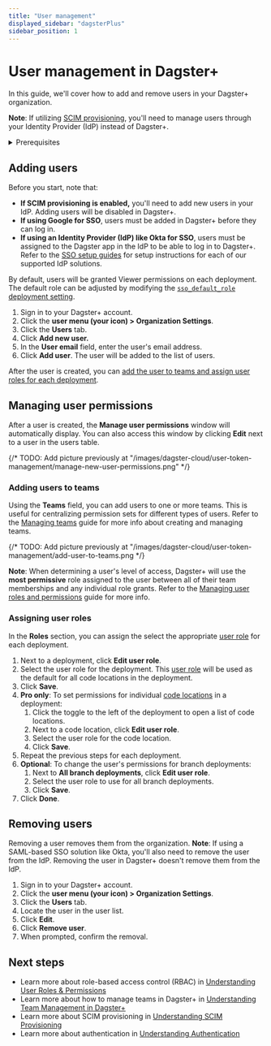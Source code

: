 ```yaml
---
title: "User management"
displayed_sidebar: "dagsterPlus"
sidebar_position: 1
---
```


# User management in Dagster+

In this guide, we'll cover how to add and remove users in your Dagster+ organization.

**Note**: If utilizing [SCIM provisioning](/dagster-plus/access/authentication/scim-provisioning), you'll need to manage users through your Identity Provider (IdP) instead of Dagster+.

<details>
  <summary>Prerequisites</summary>

To complete the steps in this guide, you'll need:

- [Organization Admin permissions](/dagster-plus/access/rbac/user-roles-permissions) for your organization in Dagster+

</details>

## Adding users

Before you start, note that:

- **If SCIM provisioning is enabled,** you'll need to add new users in your IdP. Adding users will be disabled in Dagster+.
- **If using Google for SSO**, users must be added in Dagster+ before they can log in.
- **If using an Identity Provider (IdP) like Okta for SSO**, users must be assigned to the Dagster app in the IdP to be able to log in to Dagster+. Refer to the [SSO setup guides](/dagster-plus/access/authentication) for setup instructions for each of our supported IdP solutions.

By default, users will be granted Viewer permissions on each deployment. The default role can be adjusted by modifying the [`sso_default_role` deployment setting](/todo).

1. Sign in to your Dagster+ account.
2. Click the **user menu (your icon) > Organization Settings**.
3. Click the **Users** tab.
4. Click **Add new user.**
5. In the **User email** field, enter the user's email address.
6. Click **Add user**. The user will be added to the list of users.

After the user is created, you can [add the user to teams and assign user roles for each deployment](#managing-user-permissions).

## Managing user permissions

After a user is created, the **Manage user permissions** window will automatically display. You can also access this window by clicking **Edit** next to a user in the users table.

{/* TODO: Add picture previously at "/images/dagster-cloud/user-token-management/manage-new-user-permissions.png" */}

### Adding users to teams

Using the **Teams** field, you can add users to one or more teams. This is useful for centralizing permission sets for different types of users. Refer to the [Managing teams](/dagster-plus/access/rbac/teams) guide for more info about creating and managing teams.

{/* TODO: Add picture previously at "/images/dagster-cloud/user-token-management/add-user-to-teams.png */}

**Note**: When determining a user's level of access, Dagster+ will use the **most permissive** role assigned to the user between all of their team memberships and any individual role grants. Refer to the [Managing user roles and permissions](/dagster-plus/access/rbac/user-roles-permissions) guide for more info.

### Assigning user roles

In the **Roles** section, you can assign the select the appropriate [user role](/dagster-plus/access/rbac/user-roles-permissions) for each deployment.

1. Next to a deployment, click **Edit user role**.
2. Select the user role for the deployment. This [user role](/dagster-plus/access/rbac/user-roles-permissions) will be used as the default for all code locations in the deployment.
3. Click **Save**.
4. **Pro only**: To set permissions for individual [code locations](/dagster-plus/access/rbac/user-roles-permissions) in a deployment:
    1. Click the toggle to the left of the deployment to open a list of code locations.
    2. Next to a code location, click **Edit user role**.
    3. Select the user role for the code location.
    4. Click **Save**.
5. Repeat the previous steps for each deployment.
6. **Optional**: To change the user's permissions for branch deployments:
    1. Next to **All branch deployments**, click **Edit user role**.
    2. Select the user role to use for all branch deployments.
    3. Click **Save**.
7. Click **Done**.

## Removing users

Removing a user removes them from the organization. **Note**: If using a SAML-based SSO solution like Okta, you'll also need to remove the user from the IdP. Removing the user in Dagster+ doesn't remove them from the IdP.

1. Sign in to your Dagster+ account.
2. Click the **user menu (your icon) > Organization Settings**.
3. Click the **Users** tab.
4. Locate the user in the user list.
5. Click **Edit**.
6. Click **Remove user**.
7. When prompted, confirm the removal.


## Next steps

- Learn more about role-based access control (RBAC) in [Understanding User Roles & Permissions](/dagster-plus/access/rbac/user-roles-permissions)
- Learn more about how to manage teams in Dagster+ in [Understanding Team Management in Dagster+](/dagster-plus/access/rbac/teams)
- Learn more about SCIM provisioning in [Understanding SCIM Provisioning](/dagster-plus/access/authentication/scim-provisioning)
- Learn more about authentication in [Understanding Authentication](/dagster-plus/access/authentication)
